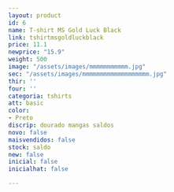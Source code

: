 ```yaml
---
layout: product
id: 6
name: T-shirt MS Gold Luck Black
link: tshirtmsgoldluckblack
price: 11.1
newprice: "15.9"
weight: 500
image: "/assets/images/mmmmmmmmmmm.jpg"
sec: "/assets/images/mmmmmmmmmmmmmmmmmmm.jpg"
thir: ''
four: ''
categoria: tshirts
att: basic
color:
- Preto
discrip: dourado mangas saldos
novo: false
maisvendidos: false
stock: saldo
new: false
inicial: false
inicialhat: false

---
```

